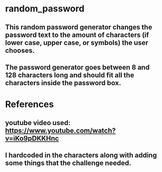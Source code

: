 # random_password

## This random password generator changes the password text to the amount of characters (if lower case, upper case, or symbols) the user chooses.
## The password generator goes between 8 and 128 characters long and should fit all the characters inside the password box.

# References
## youtube video used: https://www.youtube.com/watch?v=iKo9pDKKHnc
## I hardcoded in the characters along with adding some things that the challenge needed.
